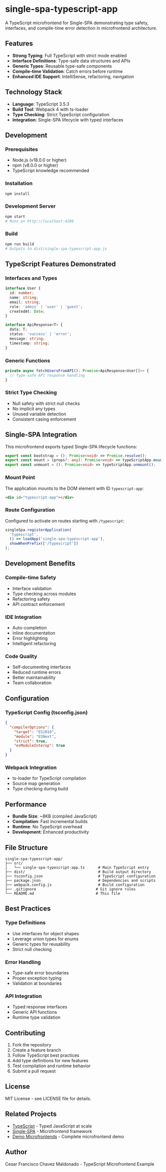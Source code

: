 # single-spa-typescript-app

A TypeScript microfrontend for Single-SPA demonstrating type safety, interfaces, and compile-time error detection in microfrontend architecture.

## Features

- **Strong Typing**: Full TypeScript with strict mode enabled
- **Interface Definitions**: Type-safe data structures and APIs
- **Generic Types**: Reusable type-safe components
- **Compile-time Validation**: Catch errors before runtime
- **Enhanced IDE Support**: IntelliSense, refactoring, navigation

## Technology Stack

- **Language**: TypeScript 3.5.3
- **Build Tool**: Webpack 4 with ts-loader
- **Type Checking**: Strict TypeScript configuration
- **Integration**: Single-SPA lifecycle with typed interfaces

## Development

### Prerequisites

- Node.js (v18.0.0 or higher)
- npm (v8.0.0 or higher)
- TypeScript knowledge recommended

### Installation

```bash
npm install
```

### Development Server

```bash
npm start
# Runs on http://localhost:4209
```

### Build

```bash
npm run build
# Outputs to dist/single-spa-typescript-app.js
```

## TypeScript Features Demonstrated

### Interfaces and Types
```typescript
interface User {
  id: number;
  name: string;
  email: string;
  role: 'admin' | 'user' | 'guest';
  createdAt: Date;
}

interface ApiResponse<T> {
  data: T;
  status: 'success' | 'error';
  message: string;
  timestamp: string;
}
```

### Generic Functions
```typescript
private async fetchUsersFromAPI(): Promise<ApiResponse<User[]>> {
  // Type-safe API response handling
}
```

### Strict Type Checking
- Null safety with strict null checks
- No implicit any types
- Unused variable detection
- Consistent casing enforcement

## Single-SPA Integration

This microfrontend exports typed Single-SPA lifecycle functions:

```typescript
export const bootstrap = (): Promise<void> => Promise.resolve();
export const mount = (props?: any): Promise<void> => typeScriptApp.mount(props);
export const unmount = (): Promise<void> => typeScriptApp.unmount();
```

### Mount Point

The application mounts to the DOM element with ID `typescript-app`:

```html
<div id="typescript-app"></div>
```

### Route Configuration

Configured to activate on routes starting with `/typescript`:

```javascript
singleSpa.registerApplication(
  'typescript',
  () => loadApp('single-spa-typescript-app'),
  showWhenPrefix(['/typescript'])
);
```

## Development Benefits

### Compile-time Safety
- Interface validation
- Type checking across modules
- Refactoring safety
- API contract enforcement

### IDE Integration
- Auto-completion
- Inline documentation
- Error highlighting
- Intelligent refactoring

### Code Quality
- Self-documenting interfaces
- Reduced runtime errors
- Better maintainability
- Team collaboration

## Configuration

### TypeScript Config (tsconfig.json)
```json
{
  "compilerOptions": {
    "target": "ES2018",
    "module": "ESNext",
    "strict": true,
    "esModuleInterop": true
  }
}
```

### Webpack Integration
- ts-loader for TypeScript compilation
- Source map generation
- Type checking during build

## Performance

- **Bundle Size**: ~8KB (compiled JavaScript)
- **Compilation**: Fast incremental builds
- **Runtime**: No TypeScript overhead
- **Development**: Enhanced productivity

## File Structure

```
single-spa-typescript-app/
├── src/
│   └── single-spa-typescript-app.ts      # Main TypeScript entry
├── dist/                                 # Build output directory
├── tsconfig.json                         # TypeScript configuration
├── package.json                          # Dependencies and scripts
├── webpack.config.js                     # Build configuration
├── .gitignore                           # Git ignore rules
└── README.md                            # This file
```

## Best Practices

### Type Definitions
- Use interfaces for object shapes
- Leverage union types for enums
- Generic types for reusability
- Strict null checking

### Error Handling
- Type-safe error boundaries
- Proper exception typing
- Validation at boundaries

### API Integration
- Typed response interfaces
- Generic API functions
- Runtime type validation

## Contributing

1. Fork the repository
2. Create a feature branch
3. Follow TypeScript best practices
4. Add type definitions for new features
5. Test compilation and runtime behavior
6. Submit a pull request

## License

MIT License - see LICENSE file for details.

## Related Projects

- [TypeScript](https://www.typescriptlang.org/) - Typed JavaScript at scale
- [Single-SPA](https://single-spa.js.org/) - Microfrontend framework
- [Demo Microfrontends](../README.md) - Complete microfrontend demo

## Author

Cesar Francisco Chavez Maldonado - TypeScript Microfrontend Example